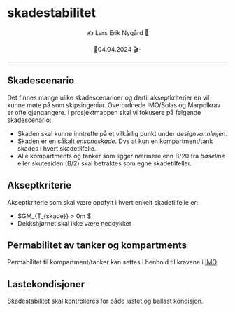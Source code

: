 # skadestabilitet

<p style="text-align:center;">
    ✍️ Lars Erik Nygård  <a href="mailto:lars.e.nygard@ntnu.no">📧</a> 
</p>

<p style="text-align:center;">
📅04.04.2024    🎬- 
</p>
<hr>

## Skadescenario
Det finnes mange ulike skadescenarioer og dertil akseptkriterier en vil kunne møte på som skipsingeniør. Overordnede IMO/Solas og Marpolkrav er ofte gjengangere. I prosjektmappen skal vi fokusere på følgende skadescenario: 

- Skaden skal kunne inntreffe på et vilkårlig punkt under *designvannlinjen*. 
- Skaden er en såkalt *ensoneskade*. Dvs at kun en kompartment/tank skades i hvert skadetilfelle. 
- Alle kompartments og tanker som ligger nærmere enn B/20 fra *baseline* eller skutesiden (B/2) skal betraktes som egne skadetilfeller. 




## Akseptkriterie
Akseptkriterie som skal være oppfylt i hvert enkelt skadetilfelle er:

- $GM_{T_{skade}} > 0m $ 
- Dekkshjørnet skal ikke være neddykket



## Permabilitet av tanker og kompartments
Permabilitet til kompartment/tanker kan settes i henhold til kravene i [IMO](https://www.imorules.com/GUID-5E936405-2058-47BE-AC3F-EBD7E4B31636.html). 


## Lastekondisjoner

Skadestabilitet skal kontrolleres for både lastet og ballast kondisjon. 